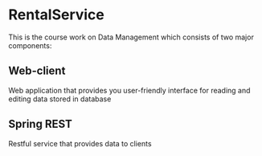 # RentalService

This is the course work on Data Management which consists of two major components:

## Web-client

Web application that provides you user-friendly interface for reading and editing data stored in database

## Spring REST

Restful service that provides data to clients